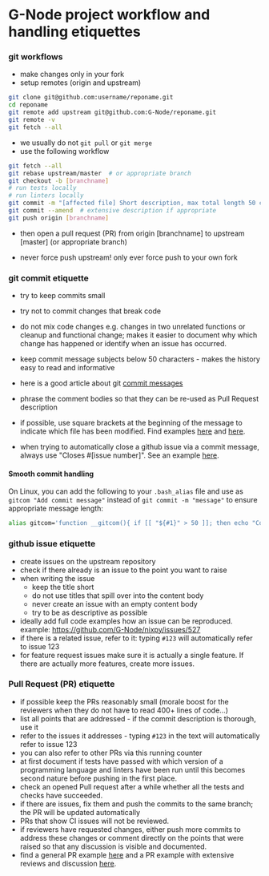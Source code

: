 # G-Node project workflow and handling etiquettes

### git workflows

- make changes only in your fork
- setup remotes (origin and upstream)
```bash
git clone git@github.com:username/reponame.git
cd reponame
git remote add upstream git@github.com:G-Node/reponame.git
git remote -v
git fetch --all
```

- we usually do not `git pull` or `git merge`
- use the following workflow
```bash
git fetch --all
git rebase upstream/master  # or appropriate branch
git checkout -b [branchname]
# run tests locally
# run linters locally
git commit -m "[affected file] Short description, max total length 50 char"
git commit --amend  # extensive description if appropriate
git push origin [branchname]
```
- then open a pull request (PR) from origin [branchname] to upstream [master] (or appropriate branch)

- never force push upstream! only ever force push to your own fork


### git commit etiquette

- try to keep commits small
- try not to commit changes that break code
- do not mix code changes e.g. changes in two unrelated functions or cleanup and functional change; makes it easier to document why which change has happened or identify when an issue has occurred.
- keep commit message subjects below 50 characters - makes the history easy to read and informative
- here is a good article about git [commit messages](https://chris.beams.io/posts/git-commit/)

- phrase the comment bodies so that they can be re-used as Pull Request description 
- if possible, use square brackets at the beginning of the message to indicate which file has been modified. Find examples [here](https://github.com/G-Node/gin-doi/pull/128/commits/6623a1c0609d73169c5039dde750daed890b58df) and [here](https://github.com/G-Node/gin-doi/pull/128/commits/47dbcb5c6af816ce97f8aaf13cededc4037168bb).

- when trying to automatically close a github issue via a commit message, always use "Closes #[issue number]". See an example [here](https://github.com/G-Node/gin-doi/commit/47dbcb5c6af816ce97f8aaf13cededc4037168bb).

#### Smooth commit handling

On Linux, you can add the following to your `.bash_alias` file and use as `gitcom "Add commit message"`
instead of `git commit -m "message"` to ensure appropriate message length:

```bash
alias gitcom='function __gitcom(){ if [[ "${#1}" > 50 ]]; then echo "Commit message too long: ${#1} chars"; else git commit -m "$1"; fi }; __gitcom'
```


### github issue etiquette

- create issues on the upstream repository
- check if there already is an issue to the point you want to raise
- when writing the issue
  - keep the title short
  - do not use titles that spill over into the content body
  - never create an issue with an empty content body
  - try to be as descriptive as possible
- ideally add full code examples how an issue can be reproduced.
  example: https://github.com/G-Node/nixpy/issues/527
- if there is a related issue, refer to it: typing `#123` will automatically refer to issue 123
- for feature request issues make sure it is actually a single feature. If there are actually more features, create more issues.


### Pull Request (PR) etiquette

- if possible keep the PRs reasonably small (morale boost for the reviewers when they do not have to read 400+ lines of code...)
- list all points that are addressed - if the commit description is thorough, use it
- refer to the issues it addresses - typing `#123` in the text will automatically refer to issue 123
- you can also refer to other PRs via this running counter
- at first document if tests have passed with which version of a programming language and linters have been run until this becomes second nature before pushing in the first place.
- check an opened Pull request after a while whether all the tests and checks have succeeded.
- if there are issues, fix them and push the commits to the same branch; the PR will be updated automatically
- PRs that show CI issues will not be reviewed.
- if reviewers have requested changes, either push more commits to address these changes or comment directly on the points that were raised so that any discussion is visible and documented.
- find a general PR example [here](https://github.com/G-Node/python-odml/pull/389) and a PR example with extensive reviews and discussion [here](https://github.com/G-Node/nixpy/pull/495).
